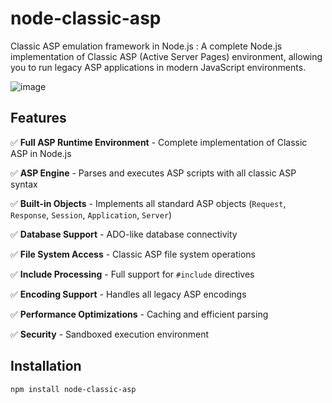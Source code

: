 # node-classic-asp
Classic ASP emulation framework in Node.js : A complete Node.js implementation of Classic ASP (Active Server Pages) environment, allowing you to run legacy ASP applications in modern JavaScript environments.

![image](https://github.com/user-attachments/assets/47abac09-6eb7-4448-8d79-d6e3e5ec3da1)

## Features

✅ **Full ASP Runtime Environment** - Complete implementation of Classic ASP in Node.js

✅ **ASP Engine** - Parses and executes ASP scripts with all classic ASP syntax

✅ **Built-in Objects** - Implements all standard ASP objects (`Request`, `Response`, `Session`, `Application`, `Server`)

✅ **Database Support** - ADO-like database connectivity

✅ **File System Access** - Classic ASP file system operations

✅ **Include Processing** - Full support for `#include` directives

✅ **Encoding Support** - Handles all legacy ASP encodings

✅ **Performance Optimizations** - Caching and efficient parsing

✅ **Security** - Sandboxed execution environment

## Installation

```bash
npm install node-classic-asp

